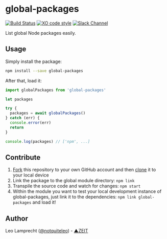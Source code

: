 # global-packages

[![Build Status](https://travis-ci.org/zeit/global-packages.svg?branch=master)](https://travis-ci.org/zeit/global-packages)
[![XO code style](https://img.shields.io/badge/code_style-XO-5ed9c7.svg)](https://github.com/sindresorhus/xo)
[![Slack Channel](https://zeit-slackin.now.sh/badge.svg)](https://zeit.chat)

List global Node packages easily.

## Usage

Simply install the package:

```bash
npm install --save global-packages
```

After that, load it:

```js
import globalPackages from 'global-packages'

let packages

try {
  packages = await globalPackages()
} catch (err) {
  console.error(err)
  return
}

console.log(packages) // ['npm', ...]
```

## Contribute

1. [Fork](https://help.github.com/articles/fork-a-repo/) this repository to your own GitHub account and then [clone](https://help.github.com/articles/cloning-a-repository/) it to your local device
2. Link the package to the global module directory: `npm link`
3. Transpile the source code and watch for changes: `npm start`
4. Within the module you want to test your local development instance of global-packages, just link it to the dependencies: `npm link global-packages` and load it!

## Author

Leo Lamprecht ([@notquiteleo](https://twitter.com/notquiteleo)) - [▲ZEIT](https://zeit.co)
